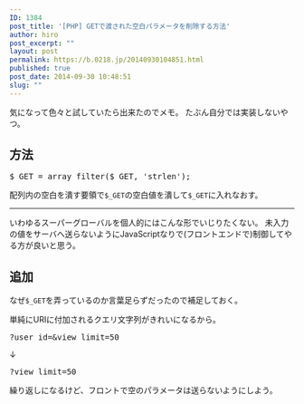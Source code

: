 ```yaml
---
ID: 1384
post_title: '[PHP] GETで渡された空白パラメータを削除する方法'
author: hiro
post_excerpt: ""
layout: post
permalink: https://b.0218.jp/20140930104851.html
published: true
post_date: 2014-09-30 10:48:51
slug: ""
---
```

気になって色々と試していたら出来たのでメモ。
たぶん自分では実装しないやつ。
<!--more-->
<h2>方法</h2>
<pre class="prettyprint linenums lang-php">$_GET = array_filter($_GET, &#039;strlen&#039;);</pre>
配列内の空白を潰す要領で<code>$_GET</code>の空白値を潰して<code>$_GET</code>に入れなおす。
<hr>
いわゆるスーパーグローバルを個人的にはこんな形でいじりたくない。
未入力の値をサーバへ送らないようにJavaScriptなりで(フロントエンドで)制御してやる方が良いと思う。

<h2>追加</h2>
なぜ<code>$_GET</code>を弄っているのか言葉足らずだったので補足しておく。

単純にURIに付加されるクエリ文字列がきれいになるから。
<pre>?user_id=&view_limit=50</pre>
↓
<pre>?view_limit=50</pre>

繰り返しになるけど、フロントで空のパラメータは送らないようにしよう。